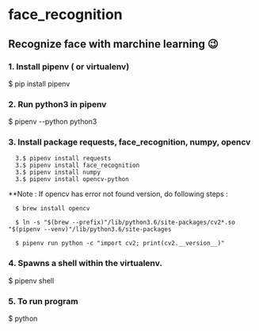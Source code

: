 # face_recognition
## Recognize face with marchine learning :wink:

### 1. Install pipenv ( or virtualenv)
$ pip install pipenv 

### 2. Run python3 in pipenv
$ pipenv --python python3

### 3. Install package requests, face_recognition, numpy, opencv
      3.$ pipenv install requests 
      3.$ pipenv install face_recognition
      3.$ pipenv install numpy
      3.$ pipenv install opencv-python

**Note : If opencv has error not found version, do following steps : 

      $ brew install opencv

      $ ln -s "$(brew --prefix)"/lib/python3.6/site-packages/cv2*.so "$(pipenv --venv)"/lib/python3.6/site-packages

      $ pipenv run python -c "import cv2; print(cv2.__version__)"

### 4. Spawns a shell within the virtualenv.
$ pipenv shell

### 5. To run program 
$ python <file-name> 